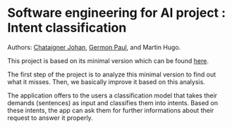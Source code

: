 # Software engineering for AI project : Intent classification

Authors: [Chataigner Johan](https://github.com/JohanChataigne), [Germon Paul](https://github.com/pgermon), and Martin Hugo.

This project is based on its minimal version which can be found [here](https://hub.docker.com/r/wiidiiremi/projet_industrialisation_ia_3a).

The first step of the project is to analyze this minimal version to find out what it misses. Then, we basically improve it based on this analysis.

The application offers to the users a classification model that takes their demands (sentences) as input and classifies them into intents.
Based on these intents, the app can ask them for further informations about their request to answer it properly.
